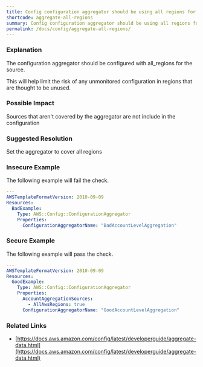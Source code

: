 ```yaml
---
title: Config configuration aggregator should be using all regions for source
shortcode: aggregate-all-regions
summary: Config configuration aggregator should be using all regions for source 
permalink: /docs/config/aggregate-all-regions/
---
```


### Explanation

The configuration aggregator should be configured with all_regions for the source. 

This will help limit the risk of any unmonitored configuration in regions that are thought to be unused.

### Possible Impact
Sources that aren't covered by the aggregator are not include in the configuration

### Suggested Resolution
Set the aggregator to cover all regions


### Insecure Example

The following example will fail the  check.

```yaml
---
AWSTemplateFormatVersion: 2010-09-09
Resources:
  BadExample:
    Type: AWS::Config::ConfigurationAggregator
    Properties:
      ConfigurationAggregatorName: "BadAccountLevelAggregation"

```



### Secure Example

The following example will pass the  check.

```yaml
---
AWSTemplateFormatVersion: 2010-09-09
Resources:
  GoodExample:
    Type: AWS::Config::ConfigurationAggregator
    Properties:
      AccountAggregationSources:
        - AllAwsRegions: true
      ConfigurationAggregatorName: "GoodAccountLevelAggregation"

```




### Related Links


- [https://docs.aws.amazon.com/config/latest/developerguide/aggregate-data.html](https://docs.aws.amazon.com/config/latest/developerguide/aggregate-data.html)


